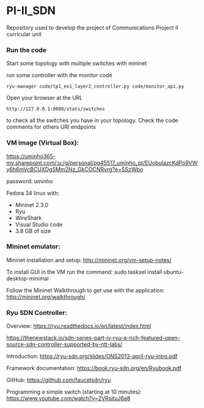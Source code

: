 # PI-II_SDN
Repository used to develop the project of Communications Project II curricular unit

### Run the code

Start some topology with multiple switches with mininet

run some controller with the monitor code

```ryu-manager code/tp1_ex1_layer2_controller.py code/monitor_api.py```

Open your browser at the URL 

```http://127.0.0.1:8080/stats/switches```

to check all the switches you have in your topology. Check the code comments for others URI endpoints

### VM image (Virtual Box): 

https://uminho365-my.sharepoint.com/:u:/g/personal/pg45517_uminho_pt/EUobulazcKdPo9VWy6h6mVcBCUXDgSMm2Nz_GkCOCNRvrg?e=SSzWbo

password: uminho

Fedora 34 linux with:
 * Mininet 2.3.0
 * Ryu
 * WireShark
 * Visual Studio code
 * 3.8 GB of size

### Mininet emulator:

Mininet installation and setup: http://mininet.org/vm-setup-notes/

To install GUI in the VM run the command:
sudo tasksel install ubuntu-desktop-minimal

Follow the Mininet Walkthrough to get use with the application:
http://mininet.org/walkthrough/

### Ryu SDN Controller:

Overview: https://ryu.readthedocs.io/en/latest/index.html

https://thenewstack.io/sdn-series-part-iv-ryu-a-rich-featured-open-source-sdn-controller-supported-by-ntt-labs/

Introduction: https://ryu-sdn.org/slides/ONS2013-april-ryu-intro.pdf

Framework documentation: https://book.ryu-sdn.org/en/Ryubook.pdf

GitHub: https://github.com/faucetsdn/ryu

Programming a simple switch (starting at 10 minutes): https://www.youtube.com/watch?v=2VRsituJ6a8
